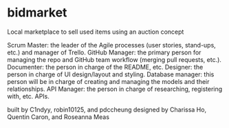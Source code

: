# bidmarket
Local marketplace to sell used items using an auction concept



Scrum Master: the leader of the Agile processes (user stories, stand-ups, etc.) and manager of Trello.
GitHub Manager: the primary person for managing the repo and GitHub team workflow (merging pull requests, etc.).
Documenter: the person in charge of the README, etc.
Designer: the person in charge of UI design/layout and styling.
Database manager: this person will be in charge of creating and managing the models and their relationships.
API Manager: the person in charge of researching, registering with, etc. APIs.

built by C1ndyy, robin10125, and pdccheung
designed by Charissa Ho, Quentin Caron, and Roseanna Meas

